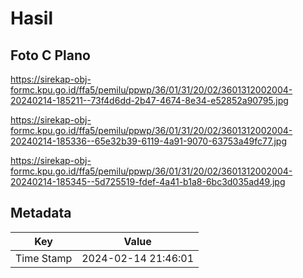 # Hasil

## Foto C Plano

https://sirekap-obj-formc.kpu.go.id/ffa5/pemilu/ppwp/36/01/31/20/02/3601312002004-20240214-185211--73f4d6dd-2b47-4674-8e34-e52852a90795.jpg

https://sirekap-obj-formc.kpu.go.id/ffa5/pemilu/ppwp/36/01/31/20/02/3601312002004-20240214-185336--65e32b39-6119-4a91-9070-63753a49fc77.jpg

https://sirekap-obj-formc.kpu.go.id/ffa5/pemilu/ppwp/36/01/31/20/02/3601312002004-20240214-185345--5d725519-fdef-4a41-b1a8-6bc3d035ad49.jpg


## Metadata

| Key        | Value               |
| ---------- | ------------------- |
| Time Stamp | 2024-02-14 21:46:01 |



